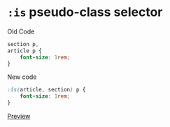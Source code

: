 # `:is` pseudo-class selector

Old Code
```css
section p,
article p {
	font-size: 1rem;
}
```

New code

```css
:is(article, section) p {
	font-size: 1rem;
}
```

[Preview](preview/is.html)
